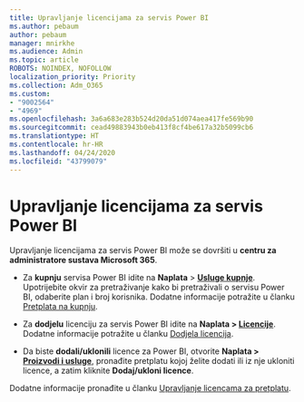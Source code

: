 ```yaml
---
title: Upravljanje licencijama za servis Power BI
ms.author: pebaum
author: pebaum
manager: mnirkhe
ms.audience: Admin
ms.topic: article
ROBOTS: NOINDEX, NOFOLLOW
localization_priority: Priority
ms.collection: Adm_O365
ms.custom:
- "9002564"
- "4969"
ms.openlocfilehash: 3a6a683e283b524d20da51d074aea417fe569b90
ms.sourcegitcommit: cead49883943b0eb413f8cf4be617a32b5099cb6
ms.translationtype: HT
ms.contentlocale: hr-HR
ms.lasthandoff: 04/24/2020
ms.locfileid: "43799079"
---
```

# <a name="power-bi-license-management"></a>Upravljanje licencijama za servis Power BI

Upravljanje licencijama za servis Power BI može se dovršiti u **centru za administratore sustava Microsoft 365**.

- Za **kupnju** servisa Power BI idite na **Naplata** \> **[Usluge kupnje](https://go.microsoft.com/fwlink/p/?linkid=868433)**. Upotrijebite okvir za pretraživanje kako bi pretraživali o servisu Power BI, odaberite plan i broj korisnika. Dodatne informacije potražite u članku [Pretplata na kupnju](https://docs.microsoft.com/microsoft-365/commerce/subscriptions/upgrade-to-different-plan). 

- Za **dodjelu** licenciju za servis Power BI idite na **Naplata > [Licencije](https://go.microsoft.com/fwlink/p/?linkid=842264)**. Dodatne informacije potražite u članku [Dodjela licencija](https://docs.microsoft.com/microsoft-365/admin/manage/assign-licenses-to-users?view=o365-worldwide). 

- Da biste **dodali/uklonili** licence za Power BI, otvorite **Naplata > [Proizvodi i usluge](https://go.microsoft.com/fwlink/p/?linkid=842054)**, pronađite pretplatu kojoj želite dodati ili iz nje ukloniti licence, a zatim kliknite **Dodaj/ukloni licence**.

Dodatne informacije pronađite u članku [Upravljanje licencama za pretplatu](https://docs.microsoft.com/microsoft-365/commerce/licenses/buy-licenses?view=o365-worldwide#add-or-remove-licenses-for-your-business-subscription). 
